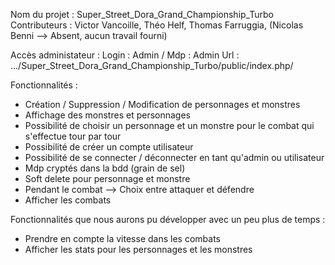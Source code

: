 Nom du projet : Super_Street_Dora_Grand_Championship_Turbo
Contributeurs : Victor Vancoille, Théo Helf, Thomas Farruggia, (Nicolas Benni --> Absent, aucun travail fourni)

Accès administateur : Login : Admin / Mdp : Admin 
Url : .../Super_Street_Dora_Grand_Championship_Turbo/public/index.php/ 

Fonctionnalités : 
  - Création / Suppression / Modification de personnages et monstres
  - Affichage des monstres et personnages
  - Possibilité de choisir un personnage et un monstre pour le combat qui s'effectue tour par tour
  - Possibilité de créer un compte utilisateur
  - Possibilité de se connecter / déconnecter en tant qu'admin ou utilisateur
  - Mdp cryptés dans la bdd (grain de sel)
  - Soft delete pour personnage et monstre
  - Pendant le combat --> Choix entre attaquer et défendre
  - Afficher les combats
  
Fonctionnalités que nous aurons pu développer avec un peu plus de temps : 
  - Prendre en compte la vitesse dans les combats
  - Afficher les stats pour les personnages et les monstres
